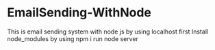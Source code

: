 # EmailSending-WithNode
This is email sending system with  node js by using localhost
first Install node_modules by using npm i
run node server
